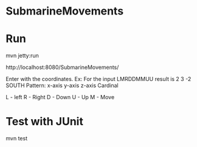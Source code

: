 # SubmarineMovements

# Run
mvn jetty:run

http://localhost:8080/SubmarineMovements/

Enter with the coordinates. Ex: For the input LMRDDMMUU result is 2 3 -2 SOUTH
Pattern: x-axis y-axis z-axis Cardinal

L - left
R - Right
D - Down
U - Up
M - Move


# Test with JUnit
mvn test

